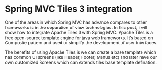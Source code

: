 Spring MVC Tiles 3 integration
==============================

<p>One of the areas in which Spring MVC has advance compares to other frameworks is in the separation of view technologies. In this post, i will show how to integrate Apache Tiles 3 with Spring MVC. Apache Tiles is a free open-source template engine for java web frameworks. It’s based on Composite pattern and used to simplify the development of user interfaces.</p>

<p>The benefits of using Apache Tiles is we can create a base template which has common UI screens (like Header, Footer, Menus etc) and later have our own customized Screens which can extends tiles base template defination.</p>

